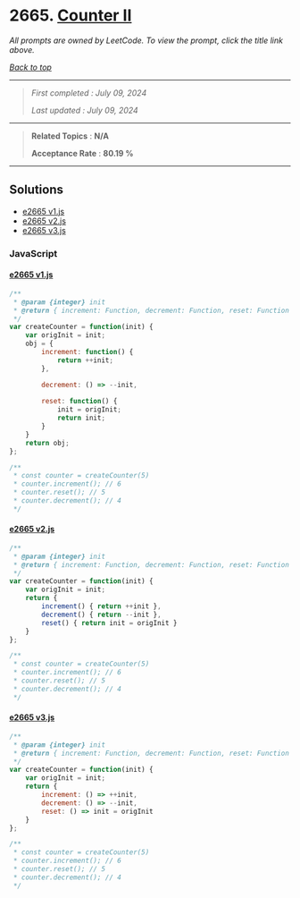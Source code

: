 # 2665. [Counter II](<https://leetcode.com/problems/counter-ii>)

*All prompts are owned by LeetCode. To view the prompt, click the title link above.*

*[Back to top](<../README.md>)*

------

> *First completed : July 09, 2024*
>
> *Last updated : July 09, 2024*

------

> **Related Topics** : **N/A**
>
> **Acceptance Rate** : **80.19 %**

------

## Solutions

- [e2665 v1.js](<../my-submissions/e2665 v1.js>)
- [e2665 v2.js](<../my-submissions/e2665 v2.js>)
- [e2665 v3.js](<../my-submissions/e2665 v3.js>)
### JavaScript
#### [e2665 v1.js](<../my-submissions/e2665 v1.js>)
```JavaScript
/**
 * @param {integer} init
 * @return { increment: Function, decrement: Function, reset: Function }
 */
var createCounter = function(init) {
    var origInit = init;
    obj = {
        increment: function() {
            return ++init;
        },

        decrement: () => --init,
        
        reset: function() {
            init = origInit;
            return init;
        }
    }
    return obj;
};

/**
 * const counter = createCounter(5)
 * counter.increment(); // 6
 * counter.reset(); // 5
 * counter.decrement(); // 4
 */
```

#### [e2665 v2.js](<../my-submissions/e2665 v2.js>)
```JavaScript
/**
 * @param {integer} init
 * @return { increment: Function, decrement: Function, reset: Function }
 */
var createCounter = function(init) {
    var origInit = init;
    return {
        increment() { return ++init },
        decrement() { return --init },
        reset() { return init = origInit }
    }
};

/**
 * const counter = createCounter(5)
 * counter.increment(); // 6
 * counter.reset(); // 5
 * counter.decrement(); // 4
 */
```

#### [e2665 v3.js](<../my-submissions/e2665 v3.js>)
```JavaScript
/**
 * @param {integer} init
 * @return { increment: Function, decrement: Function, reset: Function }
 */
var createCounter = function(init) {
    var origInit = init;
    return {
        increment: () => ++init,
        decrement: () => --init,
        reset: () => init = origInit
    }
};

/**
 * const counter = createCounter(5)
 * counter.increment(); // 6
 * counter.reset(); // 5
 * counter.decrement(); // 4
 */
```

